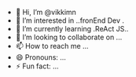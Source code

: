- 👋 Hi, I’m @vikkimn
- 👀 I’m interested in ..fronEnd Dev .
- 🌱 I’m currently learning .ReAct JS..
- 💞️ I’m looking to collaborate on ...
- 📫 How to reach me ...
- 😄 Pronouns: ...
- ⚡ Fun fact: ...

<!---
vikkmn/vikkmn is a ✨ special ✨ repository because its `README.md` (this file) appears on your GitHub profile.
You can click the Preview link to take a look at your changes.
--->
